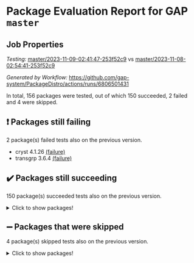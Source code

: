 # Package Evaluation Report for GAP `master`

## Job Properties

*Testing:* [master/2023-11-09-02:41:47-253f52c9](https://github.com/gap-system/PackageDistro/blob/data/reports/master/2023-11-09-02:41:47-253f52c9) vs [master/2023-11-08-02:54:41-253f52c9](https://github.com/gap-system/PackageDistro/blob/data/reports/master/2023-11-08-02:54:41-253f52c9)

*Generated by Workflow:* https://github.com/gap-system/PackageDistro/actions/runs/6806501431

In total, 156 packages were tested, out of which 150 succeeded, 2 failed and 4 were skipped.

## :exclamation: Packages still failing

2 package(s) failed tests also on the previous version.
- cryst 4.1.26 [(failure)](https://github.com/gap-system/PackageDistro/actions/runs/6806501431/job/18508155923)
- transgrp 3.6.4 [(failure)](https://github.com/gap-system/PackageDistro/actions/runs/6806501431/job/18508171305)

## :heavy_check_mark: Packages still succeeding

150 package(s) succeeded tests also on the previous version.
<details><summary>Click to show packages!</summary>

- 4ti2interface 2023.02-04 [(success)](https://github.com/gap-system/PackageDistro/actions/runs/6806501431/job/18508147414)
- ace 5.6.2 [(success)](https://github.com/gap-system/PackageDistro/actions/runs/6806501431/job/18508149341)
- aclib 1.3.2 [(success)](https://github.com/gap-system/PackageDistro/actions/runs/6806501431/job/18508149683)
- agt 0.3.1 [(success)](https://github.com/gap-system/PackageDistro/actions/runs/6806501431/job/18508149964)
- alnuth 3.2.1 [(success)](https://github.com/gap-system/PackageDistro/actions/runs/6806501431/job/18508150323)
- anupq 3.3.0 [(success)](https://github.com/gap-system/PackageDistro/actions/runs/6806501431/job/18508151086)
- atlasrep 2.1.7 [(success)](https://github.com/gap-system/PackageDistro/actions/runs/6806501431/job/18508151834)
- autodoc 2023.06.19 [(success)](https://github.com/gap-system/PackageDistro/actions/runs/6806501431/job/18508151969)
- automata 1.15 [(success)](https://github.com/gap-system/PackageDistro/actions/runs/6806501431/job/18508152099)
- automgrp 1.3.2 [(success)](https://github.com/gap-system/PackageDistro/actions/runs/6806501431/job/18508152230)
- autpgrp 1.11 [(success)](https://github.com/gap-system/PackageDistro/actions/runs/6806501431/job/18508152355)
- cap 2023.10-07 [(success)](https://github.com/gap-system/PackageDistro/actions/runs/6806501431/job/18508152495)
- caratinterface 2.3.5 [(success)](https://github.com/gap-system/PackageDistro/actions/runs/6806501431/job/18508152617)
- cddinterface 2022.11.01 [(success)](https://github.com/gap-system/PackageDistro/actions/runs/6806501431/job/18508152747)
- circle 1.6.6 [(success)](https://github.com/gap-system/PackageDistro/actions/runs/6806501431/job/18508152888)
- classicpres 1.22 [(success)](https://github.com/gap-system/PackageDistro/actions/runs/6806501431/job/18508153027)
- cohomolo 1.6.11 [(success)](https://github.com/gap-system/PackageDistro/actions/runs/6806501431/job/18508155007)
- congruence 1.2.5 [(success)](https://github.com/gap-system/PackageDistro/actions/runs/6806501431/job/18508155216)
- corelg 1.56 [(success)](https://github.com/gap-system/PackageDistro/actions/runs/6806501431/job/18508155371)
- crime 1.6 [(success)](https://github.com/gap-system/PackageDistro/actions/runs/6806501431/job/18508155510)
- crisp 1.4.6 [(success)](https://github.com/gap-system/PackageDistro/actions/runs/6806501431/job/18508155633)
- crypting 0.10.4 [(success)](https://github.com/gap-system/PackageDistro/actions/runs/6806501431/job/18508155777)
- crystcat 1.1.10 [(success)](https://github.com/gap-system/PackageDistro/actions/runs/6806501431/job/18508156038)
- ctbllib 1.3.6 [(success)](https://github.com/gap-system/PackageDistro/actions/runs/6806501431/job/18508156166)
- cubefree 1.19 [(success)](https://github.com/gap-system/PackageDistro/actions/runs/6806501431/job/18508156294)
- curlinterface 2.3.2 [(success)](https://github.com/gap-system/PackageDistro/actions/runs/6806501431/job/18508156445)
- cvec 2.8.1 [(success)](https://github.com/gap-system/PackageDistro/actions/runs/6806501431/job/18508156581)
- datastructures 0.3.0 [(success)](https://github.com/gap-system/PackageDistro/actions/runs/6806501431/job/18508156705)
- deepthought 1.0.6 [(success)](https://github.com/gap-system/PackageDistro/actions/runs/6806501431/job/18508156840)
- design 1.8 [(success)](https://github.com/gap-system/PackageDistro/actions/runs/6806501431/job/18508156938)
- difsets 2.3.1 [(success)](https://github.com/gap-system/PackageDistro/actions/runs/6806501431/job/18508157050)
- digraphs 1.6.3 [(success)](https://github.com/gap-system/PackageDistro/actions/runs/6806501431/job/18508157150)
- edim 1.3.7 [(success)](https://github.com/gap-system/PackageDistro/actions/runs/6806501431/job/18508157249)
- example 4.3.4 [(success)](https://github.com/gap-system/PackageDistro/actions/runs/6806501431/job/18508157392)
- examplesforhomalg 2023.10-01 [(success)](https://github.com/gap-system/PackageDistro/actions/runs/6806501431/job/18508157540)
- factint 1.6.3 [(success)](https://github.com/gap-system/PackageDistro/actions/runs/6806501431/job/18508157675)
- ferret 1.0.9 [(success)](https://github.com/gap-system/PackageDistro/actions/runs/6806501431/job/18508157785)
- fga 1.5.0 [(success)](https://github.com/gap-system/PackageDistro/actions/runs/6806501431/job/18508157907)
- fining 1.5.6 [(success)](https://github.com/gap-system/PackageDistro/actions/runs/6806501431/job/18508158019)
- float 1.0.3 [(success)](https://github.com/gap-system/PackageDistro/actions/runs/6806501431/job/18508158140)
- format 1.4.3 [(success)](https://github.com/gap-system/PackageDistro/actions/runs/6806501431/job/18508158267)
- forms 1.2.9 [(success)](https://github.com/gap-system/PackageDistro/actions/runs/6806501431/job/18508158406)
- fplsa 1.2.6 [(success)](https://github.com/gap-system/PackageDistro/actions/runs/6806501431/job/18508158532)
- fr 2.4.12 [(success)](https://github.com/gap-system/PackageDistro/actions/runs/6806501431/job/18508158667)
- francy 2.0.3 [(success)](https://github.com/gap-system/PackageDistro/actions/runs/6806501431/job/18508158816)
- fwtree 1.3 [(success)](https://github.com/gap-system/PackageDistro/actions/runs/6806501431/job/18508158965)
- gapdoc 1.6.6 [(success)](https://github.com/gap-system/PackageDistro/actions/runs/6806501431/job/18508159078)
- gauss 2023.02-04 [(success)](https://github.com/gap-system/PackageDistro/actions/runs/6806501431/job/18508159193)
- gaussforhomalg 2023.10-01 [(success)](https://github.com/gap-system/PackageDistro/actions/runs/6806501431/job/18508159344)
- gbnp 1.0.5 [(success)](https://github.com/gap-system/PackageDistro/actions/runs/6806501431/job/18508159492)
- generalizedmorphismsforcap 2023.08-02 [(success)](https://github.com/gap-system/PackageDistro/actions/runs/6806501431/job/18508159637)
- genss 1.6.8 [(success)](https://github.com/gap-system/PackageDistro/actions/runs/6806501431/job/18508159759)
- gradedmodules 2023.09-01 [(success)](https://github.com/gap-system/PackageDistro/actions/runs/6806501431/job/18508159909)
- gradedringforhomalg 2023.08-01 [(success)](https://github.com/gap-system/PackageDistro/actions/runs/6806501431/job/18508160046)
- grape 4.9.0 [(success)](https://github.com/gap-system/PackageDistro/actions/runs/6806501431/job/18508160195)
- groupoids 1.73 [(success)](https://github.com/gap-system/PackageDistro/actions/runs/6806501431/job/18508160325)
- grpconst 2.6.4 [(success)](https://github.com/gap-system/PackageDistro/actions/runs/6806501431/job/18508160485)
- guarana 0.96.3 [(success)](https://github.com/gap-system/PackageDistro/actions/runs/6806501431/job/18508160645)
- guava 3.18 [(success)](https://github.com/gap-system/PackageDistro/actions/runs/6806501431/job/18508160791)
- hap 1.60 [(success)](https://github.com/gap-system/PackageDistro/actions/runs/6806501431/job/18508160949)
- hapcryst 0.1.15 [(success)](https://github.com/gap-system/PackageDistro/actions/runs/6806501431/job/18508161108)
- hecke 1.5.3 [(success)](https://github.com/gap-system/PackageDistro/actions/runs/6806501431/job/18508161227)
- help 3.5 [(success)](https://github.com/gap-system/PackageDistro/actions/runs/6806501431/job/18508161380)
- homalg 2023.10-01 [(success)](https://github.com/gap-system/PackageDistro/actions/runs/6806501431/job/18508161512)
- homalgtocas 2023.08-01 [(success)](https://github.com/gap-system/PackageDistro/actions/runs/6806501431/job/18508161638)
- idrel 2.45 [(success)](https://github.com/gap-system/PackageDistro/actions/runs/6806501431/job/18508161827)
- images 1.3.1 [(success)](https://github.com/gap-system/PackageDistro/actions/runs/6806501431/job/18508161970)
- intpic 0.3.0 [(success)](https://github.com/gap-system/PackageDistro/actions/runs/6806501431/job/18508162119)
- io 4.8.2 [(success)](https://github.com/gap-system/PackageDistro/actions/runs/6806501431/job/18508162268)
- io_forhomalg 2023.02-04 [(success)](https://github.com/gap-system/PackageDistro/actions/runs/6806501431/job/18508162436)
- irredsol 1.4.4 [(success)](https://github.com/gap-system/PackageDistro/actions/runs/6806501431/job/18508162585)
- json 2.1.1 [(success)](https://github.com/gap-system/PackageDistro/actions/runs/6806501431/job/18508162743)
- jupyterkernel 1.5.0 [(success)](https://github.com/gap-system/PackageDistro/actions/runs/6806501431/job/18508162907)
- jupyterviz 1.5.6 [(success)](https://github.com/gap-system/PackageDistro/actions/runs/6806501431/job/18508163034)
- kan 1.36 [(success)](https://github.com/gap-system/PackageDistro/actions/runs/6806501431/job/18508163194)
- kbmag 1.5.11 [(success)](https://github.com/gap-system/PackageDistro/actions/runs/6806501431/job/18508163398)
- laguna 3.9.6 [(success)](https://github.com/gap-system/PackageDistro/actions/runs/6806501431/job/18508163580)
- liealgdb 2.2.1 [(success)](https://github.com/gap-system/PackageDistro/actions/runs/6806501431/job/18508163758)
- liepring 2.8 [(success)](https://github.com/gap-system/PackageDistro/actions/runs/6806501431/job/18508163895)
- liering 2.4.2 [(success)](https://github.com/gap-system/PackageDistro/actions/runs/6806501431/job/18508164053)
- linearalgebraforcap 2023.10-04 [(success)](https://github.com/gap-system/PackageDistro/actions/runs/6806501431/job/18508164218)
- localizeringforhomalg 2023.10-01 [(success)](https://github.com/gap-system/PackageDistro/actions/runs/6806501431/job/18508164384)
- loops 3.4.3 [(success)](https://github.com/gap-system/PackageDistro/actions/runs/6806501431/job/18508164567)
- lpres 1.0.3 [(success)](https://github.com/gap-system/PackageDistro/actions/runs/6806501431/job/18508164704)
- majoranaalgebras 1.5.1 [(success)](https://github.com/gap-system/PackageDistro/actions/runs/6806501431/job/18508164884)
- mapclass 1.4.6 [(success)](https://github.com/gap-system/PackageDistro/actions/runs/6806501431/job/18508165045)
- matgrp 0.70 [(success)](https://github.com/gap-system/PackageDistro/actions/runs/6806501431/job/18508165182)
- matricesforhomalg 2023.11-01 [(success)](https://github.com/gap-system/PackageDistro/actions/runs/6806501431/job/18508165326)
- modisom 2.5.4 [(success)](https://github.com/gap-system/PackageDistro/actions/runs/6806501431/job/18508165488)
- modulepresentationsforcap 2023.10-01 [(success)](https://github.com/gap-system/PackageDistro/actions/runs/6806501431/job/18508165624)
- modules 2023.10-01 [(success)](https://github.com/gap-system/PackageDistro/actions/runs/6806501431/job/18508165751)
- monoidalcategories 2023.10-01 [(success)](https://github.com/gap-system/PackageDistro/actions/runs/6806501431/job/18508165922)
- nconvex 2022.09-01 [(success)](https://github.com/gap-system/PackageDistro/actions/runs/6806501431/job/18508166036)
- nilmat 1.4.2 [(success)](https://github.com/gap-system/PackageDistro/actions/runs/6806501431/job/18508166161)
- nock 1.5 [(success)](https://github.com/gap-system/PackageDistro/actions/runs/6806501431/job/18508166275)
- normalizinterface 1.3.6 [(success)](https://github.com/gap-system/PackageDistro/actions/runs/6806501431/job/18508166404)
- nq 2.5.10 [(success)](https://github.com/gap-system/PackageDistro/actions/runs/6806501431/job/18508166512)
- numericalsgps 1.3.1 [(success)](https://github.com/gap-system/PackageDistro/actions/runs/6806501431/job/18508166610)
- openmath 11.5.3 [(success)](https://github.com/gap-system/PackageDistro/actions/runs/6806501431/job/18508166712)
- orb 4.9.0 [(success)](https://github.com/gap-system/PackageDistro/actions/runs/6806501431/job/18508166795)
- packagemanager 1.4.1 [(success)](https://github.com/gap-system/PackageDistro/actions/runs/6806501431/job/18508166878)
- patternclass 2.4.3 [(success)](https://github.com/gap-system/PackageDistro/actions/runs/6806501431/job/18508167010)
- permut 2.0.4 [(success)](https://github.com/gap-system/PackageDistro/actions/runs/6806501431/job/18508167135)
- polenta 1.3.10 [(success)](https://github.com/gap-system/PackageDistro/actions/runs/6806501431/job/18508167247)
- polymaking 0.8.7 [(success)](https://github.com/gap-system/PackageDistro/actions/runs/6806501431/job/18508167354)
- primgrp 3.4.4 [(success)](https://github.com/gap-system/PackageDistro/actions/runs/6806501431/job/18508167444)
- profiling 2.5.4 [(success)](https://github.com/gap-system/PackageDistro/actions/runs/6806501431/job/18508167545)
- qpa 1.34 [(success)](https://github.com/gap-system/PackageDistro/actions/runs/6806501431/job/18508167680)
- quagroup 1.8.3 [(success)](https://github.com/gap-system/PackageDistro/actions/runs/6806501431/job/18508167796)
- radiroot 2.9 [(success)](https://github.com/gap-system/PackageDistro/actions/runs/6806501431/job/18508167880)
- rcwa 4.7.1 [(success)](https://github.com/gap-system/PackageDistro/actions/runs/6806501431/job/18508167976)
- rds 1.8 [(success)](https://github.com/gap-system/PackageDistro/actions/runs/6806501431/job/18508168093)
- recog 1.4.2 [(success)](https://github.com/gap-system/PackageDistro/actions/runs/6806501431/job/18508168188)
- repndecomp 1.3.0 [(success)](https://github.com/gap-system/PackageDistro/actions/runs/6806501431/job/18508168278)
- repsn 3.1.1 [(success)](https://github.com/gap-system/PackageDistro/actions/runs/6806501431/job/18508168377)
- resclasses 4.7.3 [(success)](https://github.com/gap-system/PackageDistro/actions/runs/6806501431/job/18508168479)
- ringsforhomalg 2023.11-02 [(success)](https://github.com/gap-system/PackageDistro/actions/runs/6806501431/job/18508168699)
- sco 2023.08-01 [(success)](https://github.com/gap-system/PackageDistro/actions/runs/6806501431/job/18508168792)
- scscp 2.4.1 [(success)](https://github.com/gap-system/PackageDistro/actions/runs/6806501431/job/18508168879)
- semigroups 5.3.2 [(success)](https://github.com/gap-system/PackageDistro/actions/runs/6806501431/job/18508168997)
- sglppow 2.3 [(success)](https://github.com/gap-system/PackageDistro/actions/runs/6806501431/job/18508169120)
- sgpviz 0.999.5 [(success)](https://github.com/gap-system/PackageDistro/actions/runs/6806501431/job/18508169225)
- simpcomp 2.1.14 [(success)](https://github.com/gap-system/PackageDistro/actions/runs/6806501431/job/18508169340)
- singular 2023.02.09 [(success)](https://github.com/gap-system/PackageDistro/actions/runs/6806501431/job/18508169455)
- sl2reps 1.1 [(success)](https://github.com/gap-system/PackageDistro/actions/runs/6806501431/job/18508169552)
- sla 1.5.3 [(success)](https://github.com/gap-system/PackageDistro/actions/runs/6806501431/job/18508169664)
- smallgrp 1.5.3 [(success)](https://github.com/gap-system/PackageDistro/actions/runs/6806501431/job/18508169760)
- smallsemi 0.6.13 [(success)](https://github.com/gap-system/PackageDistro/actions/runs/6806501431/job/18508169866)
- sonata 2.9.6 [(success)](https://github.com/gap-system/PackageDistro/actions/runs/6806501431/job/18508170003)
- sophus 1.27 [(success)](https://github.com/gap-system/PackageDistro/actions/runs/6806501431/job/18508170123)
- sotgrps 1.2 [(success)](https://github.com/gap-system/PackageDistro/actions/runs/6806501431/job/18508170225)
- spinsym 1.5.2 [(success)](https://github.com/gap-system/PackageDistro/actions/runs/6806501431/job/18508170361)
- standardff 1.0 [(success)](https://github.com/gap-system/PackageDistro/actions/runs/6806501431/job/18508170461)
- symbcompcc 1.3.2 [(success)](https://github.com/gap-system/PackageDistro/actions/runs/6806501431/job/18508170562)
- thelma 1.3 [(success)](https://github.com/gap-system/PackageDistro/actions/runs/6806501431/job/18508170683)
- tomlib 1.2.9 [(success)](https://github.com/gap-system/PackageDistro/actions/runs/6806501431/job/18508170807)
- toolsforhomalg 2023.10-01 [(success)](https://github.com/gap-system/PackageDistro/actions/runs/6806501431/job/18508170928)
- toric 1.9.5 [(success)](https://github.com/gap-system/PackageDistro/actions/runs/6806501431/job/18508171035)
- toricvarieties 2022.07.13 [(success)](https://github.com/gap-system/PackageDistro/actions/runs/6806501431/job/18508171158)
- ugaly 4.1.3 [(success)](https://github.com/gap-system/PackageDistro/actions/runs/6806501431/job/18508171455)
- unipot 1.5 [(success)](https://github.com/gap-system/PackageDistro/actions/runs/6806501431/job/18508171599)
- unitlib 4.2.0 [(success)](https://github.com/gap-system/PackageDistro/actions/runs/6806501431/job/18508171743)
- utils 0.84 [(success)](https://github.com/gap-system/PackageDistro/actions/runs/6806501431/job/18508171879)
- uuid 0.7 [(success)](https://github.com/gap-system/PackageDistro/actions/runs/6806501431/job/18508172058)
- walrus 0.9991 [(success)](https://github.com/gap-system/PackageDistro/actions/runs/6806501431/job/18508172242)
- wedderga 4.10.4 [(success)](https://github.com/gap-system/PackageDistro/actions/runs/6806501431/job/18508172376)
- xmod 2.91 [(success)](https://github.com/gap-system/PackageDistro/actions/runs/6806501431/job/18508172520)
- xmodalg 1.23 [(success)](https://github.com/gap-system/PackageDistro/actions/runs/6806501431/job/18508172645)
- yangbaxter 0.10.3 [(success)](https://github.com/gap-system/PackageDistro/actions/runs/6806501431/job/18508172748)
- zeromqinterface 0.14 [(success)](https://github.com/gap-system/PackageDistro/actions/runs/6806501431/job/18508172880)
</details>

## :heavy_minus_sign: Packages that were skipped

4 package(s) skipped tests also on the previous version.
<details><summary>Click to show packages!</summary>

- browse 1.8.21 [(skipped)](https://github.com/gap-system/PackageDistro/actions/runs/6806501431/job/18507826545)
- itc 1.5.1 [(skipped)](https://github.com/gap-system/PackageDistro/actions/runs/6806501431/job/18507826545)
- polycyclic 2.16 [(skipped)](https://github.com/gap-system/PackageDistro/actions/runs/6806501431/job/18507826545)
- xgap 4.31 [(skipped)](https://github.com/gap-system/PackageDistro/actions/runs/6806501431/job/18507826545)
</details>

